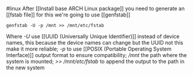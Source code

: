 #linux
After [[Install base ARCH Linux package]] you need to generate an [[fstab file]] for this we're going to use [[genfstab]] 
```console
genfstab -U -p /mnt >> /mnt/etc/fstab
```

Where *-U* use [[UUID (Universally Unique Identifier)]] instead of device names, this because the device names can change but the UUID not this make it more reliable; *-p* to use [[POSIX (Portable Operating System Interface)]] output format to ensure compatibility; */mnt* the path where the system is mounted; *>> /mnt/etc/fstab* to append the output to the path in the new system